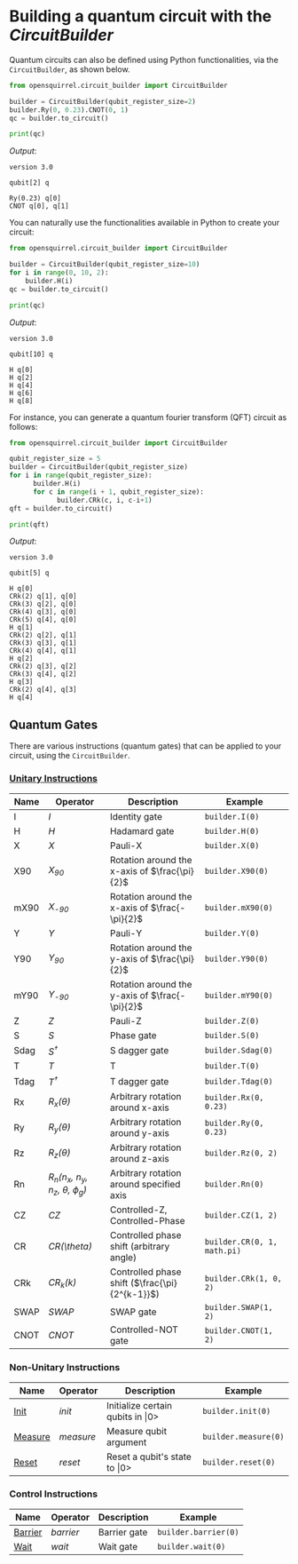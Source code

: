 # Building a quantum circuit with the _CircuitBuilder_

Quantum circuits can also be defined using Python functionalities, via the `CircuitBuilder`, as shown below.

```python
from opensquirrel.circuit_builder import CircuitBuilder

builder = CircuitBuilder(qubit_register_size=2)
builder.Ry(0, 0.23).CNOT(0, 1)
qc = builder.to_circuit()

print(qc)
```
_Output_:

    version 3.0

    qubit[2] q

    Ry(0.23) q[0]
    CNOT q[0], q[1]

You can naturally use the functionalities available in Python to create your circuit:

```python
from opensquirrel.circuit_builder import CircuitBuilder

builder = CircuitBuilder(qubit_register_size=10)
for i in range(0, 10, 2):
    builder.H(i)
qc = builder.to_circuit()

print(qc)
```
_Output_:

    version 3.0

    qubit[10] q

    H q[0]
    H q[2]
    H q[4]
    H q[6]
    H q[8]

For instance, you can generate a quantum fourier transform (QFT) circuit as follows:

```python
from opensquirrel.circuit_builder import CircuitBuilder

qubit_register_size = 5
builder = CircuitBuilder(qubit_register_size)
for i in range(qubit_register_size):
      builder.H(i)
      for c in range(i + 1, qubit_register_size):
            builder.CRk(c, i, c-i+1)
qft = builder.to_circuit()

print(qft)
```
_Output_:

    version 3.0

    qubit[5] q

    H q[0]
    CRk(2) q[1], q[0]
    CRk(3) q[2], q[0]
    CRk(4) q[3], q[0]
    CRk(5) q[4], q[0]
    H q[1]
    CRk(2) q[2], q[1]
    CRk(3) q[3], q[1]
    CRk(4) q[4], q[1]
    H q[2]
    CRk(2) q[3], q[2]
    CRk(3) q[4], q[2]
    H q[3]
    CRk(2) q[4], q[3]
    H q[4]

## Quantum Gates

There are various instructions (quantum gates) that can be applied to your circuit, using the `CircuitBuilder`.

### [Unitary Instructions](https://qutech-delft.github.io/cQASM-spec/latest/language_specification/statements/instructions/unitary_instructions.html)

| Name       | Operator       | Description                                      | Example                                                                 |
|------------|----------------|--------------------------------------------------|-------------------------------------------------------------------------|
| I          |     _I_        |               Identity gate                      | `builder.I(0)`                                                          |
| H          |     _H_        |               Hadamard gate                      | `builder.H(0)`                                                          |
| X          |     _X_        |                  Pauli-X                         | `builder.X(0)`                                                          |
| X90        | _X<sub>90</sub>_| Rotation around the x-axis of $\frac{\pi}{2}$   | `builder.X90(0)`                                                        |
| mX90       | _X<sub>-90</sub>_| Rotation around the x-axis of $\frac{-\pi}{2}$ | `builder.mX90(0)`                                                       |
| Y          |     _Y_        |                  Pauli-Y                         | `builder.Y(0)`                                                          |
| Y90        | _Y<sub>90</sub>_|  Rotation around the y-axis of $\frac{\pi}{2}$  | `builder.Y90(0)`                                                        |
| mY90       | _Y<sub>-90</sub>_| Rotation around the y-axis of $\frac{-\pi}{2}$ | `builder.mY90(0)`                                                       |
| Z          |     _Z_        |                  Pauli-Z                         | `builder.Z(0)`                                                          |
| S          |     _S_        |                 Phase gate                       | `builder.S(0)`                                                          |
| Sdag       | _S<sup>†</sup>_|                S dagger gate                     | `builder.Sdag(0)`                                                       |
| T          |     _T_        |                     T                            | `builder.T(0)`                                                          |
| Tdag       | _T<sup>†</sup>_|                T dagger gate                     | `builder.Tdag(0)`                                                       |
| Rx         | _R<sub>x</sub>($\theta$)_| Arbitrary rotation around x-axis       | `builder.Rx(0, 0.23)`                                                   |
| Ry         |  _R<sub>y</sub>($\theta$)_| Arbitrary rotation around y-axis      | `builder.Ry(0, 0.23)`                                                   |
| Rz         | _R<sub>z</sub>($\theta$)_    | 	Arbitrary rotation around z-axis | `builder.Rz(0, 2)`                                                      |
| Rn         | _R<sub>n</sub>(n<sub>x</sub>, n<sub>y</sub>, n<sub>z</sub>, $\theta$, $\phi$<sub>g</sub>)_ | Arbitrary rotation around specified axis  | `builder.Rn(0)`   |
| CZ         | _CZ_           |            Controlled-Z, Controlled-Phase        | `builder.CZ(1, 2)`                                                      |
| CR         | _CR(\theta)_   |    Controlled phase shift (arbitrary angle)      | `builder.CR(0, 1, math.pi)`                                             |
| CRk        |  _CR<sub>k</sub>(k)_   | Controlled phase shift ($\frac{\pi}{2^{k-1}}$)             | `builder.CRk(1, 0, 2)`                                |
| SWAP       |    _SWAP_      |                 SWAP gate                        | `builder.SWAP(1, 2)`                                                    |
| CNOT       |    _CNOT_      |              Controlled-NOT gate                 | `builder.CNOT(1, 2)`                                                    |

### Non-Unitary Instructions

| Name       | Operator       | Description                                      | Example                                                                 |
|------------|----------------|--------------------------------------------------|-------------------------------------------------------------------------|
| [Init](https://qutech-delft.github.io/cQASM-spec/latest/language_specification/statements/instructions/non_unitary_instructions/init_instruction.html)          |     _init_        |               Initialize certain qubits in $\|0>$                      | `builder.init(0)`                                                         |
| [Measure](https://qutech-delft.github.io/cQASM-spec/latest/language_specification/statements/instructions/non_unitary_instructions/measure_instruction.html)          |     _measure_        |               Measure qubit argument                      | `builder.measure(0)`                                                   |
| [Reset](https://qutech-delft.github.io/cQASM-spec/latest/language_specification/statements/instructions/non_unitary_instructions/reset_instruction.html)          |     _reset_        |                  Reset a qubit's state to $\|0>$                         | `builder.reset(0)`                                                  |

### Control Instructions

| Name       | Operator       | Description                                      | Example                                                                 |
|------------|----------------|--------------------------------------------------|-------------------------------------------------------------------------|
| [Barrier](https://qutech-delft.github.io/cQASM-spec/latest/language_specification/statements/instructions/control_instructions/barrier_instruction.html)    |    _barrier_  |               Barrier gate                        | `builder.barrier(0)`                                                    |
| [Wait](https://qutech-delft.github.io/cQASM-spec/latest/language_specification/statements/instructions/control_instructions/wait_instruction.html)       |    _wait_     |               Wait gate                           | `builder.wait(0)`                                                       |